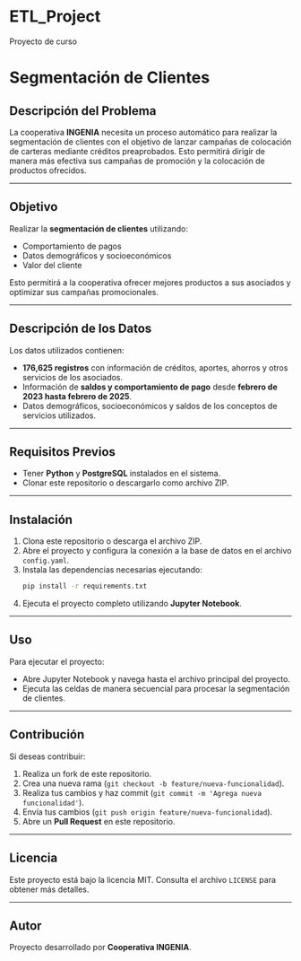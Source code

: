 # ETL_Project
Proyecto de curso

# Segmentación de Clientes  

## Descripción del Problema  
La cooperativa **INGENIA** necesita un proceso automático para realizar la segmentación de clientes con el objetivo de lanzar campañas de colocación de carteras mediante créditos preaprobados. Esto permitirá dirigir de manera más efectiva sus campañas de promoción y la colocación de productos ofrecidos.  

---

## Objetivo  
Realizar la **segmentación de clientes** utilizando:  
- Comportamiento de pagos  
- Datos demográficos y socioeconómicos  
- Valor del cliente  

Esto permitirá a la cooperativa ofrecer mejores productos a sus asociados y optimizar sus campañas promocionales.  

---

## Descripción de los Datos  
Los datos utilizados contienen:  
- **176,625 registros** con información de créditos, aportes, ahorros y otros servicios de los asociados.  
- Información de **saldos y comportamiento de pago** desde **febrero de 2023 hasta febrero de 2025**.  
- Datos demográficos, socioeconómicos y saldos de los conceptos de servicios utilizados.  

---

## Requisitos Previos  
- Tener **Python** y **PostgreSQL** instalados en el sistema.  
- Clonar este repositorio o descargarlo como archivo ZIP.  

---

## Instalación  
1. Clona este repositorio o descarga el archivo ZIP.  
2. Abre el proyecto y configura la conexión a la base de datos en el archivo `config.yaml`.  
3. Instala las dependencias necesarias ejecutando:  
    ```bash
    pip install -r requirements.txt
    ```
4. Ejecuta el proyecto completo utilizando **Jupyter Notebook**.  

---

## Uso  
Para ejecutar el proyecto:  
- Abre Jupyter Notebook y navega hasta el archivo principal del proyecto.  
- Ejecuta las celdas de manera secuencial para procesar la segmentación de clientes.  

---

## Contribución  
Si deseas contribuir:  
1. Realiza un fork de este repositorio.  
2. Crea una nueva rama (`git checkout -b feature/nueva-funcionalidad`).  
3. Realiza tus cambios y haz commit (`git commit -m 'Agrega nueva funcionalidad'`).  
4. Envía tus cambios (`git push origin feature/nueva-funcionalidad`).  
5. Abre un **Pull Request** en este repositorio.  

---

## Licencia  
Este proyecto está bajo la licencia MIT. Consulta el archivo `LICENSE` para obtener más detalles.  

---

## Autor  
Proyecto desarrollado por **Cooperativa INGENIA**.  

